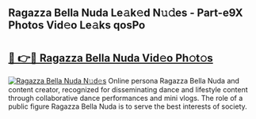 ## Ragazza Bella Nuda Le𝚊k𝚎d N𝚞𝚍es - Part-e9X Photos Vid𝚎o Le𝚊ks qosPo

# <h2><a href="http://fbegwg9.evod.top/?m=Ragazza+Bella+Nuda">🔗 👉🔴 Ragazza Bella Nuda Vid𝚎o Ph𝚘t𝚘s</a></h2>

[![Ragazza Bella Nuda N𝚞d𝚎s](https://i.imgur.com/8V9OHl7.gif)](http://fbegwg9.evod.top/?m=Ragazza+Bella+Nuda)
Online persona Ragazza Bella Nuda and content creator, recognized for disseminating dance and lifestyle content through collaborative dance performances and mini vlogs. The role of a public figure Ragazza Bella Nuda is to serve the best interests of society. 
